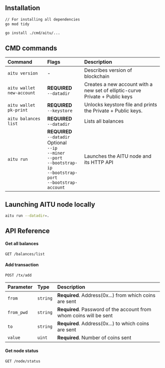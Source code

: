 ## Installation
```bash
// For installing all dependencies
go mod tidy

go install ./cmd/aitu/...
```

## CMD commands

| Command | Flags     | Description                       |
| :-------- | :------- | :-------------------------------- |
| `aitu version`      | - | Describes version of blockchain |
| `aitu wallet new-account`      | **REQUIRED**<br/>`--datadir` | Creates a new account with a new set of elliptic-curve Private + Public keys |
| `aitu wallet pk-print`      | **REQUIRED**<br/>`--keystore` | Unlocks keystore file and prints the Private + Public keys. |
| `aitu balances list`      | **REQUIRED**<br/>`--datadir` | Lists all balances |
| `aitu run`      | **REQUIRED**<br/>`--datadir`<br/>Optional<br/>`--ip`<br/>`--miner`<br/>`--port`<br/>`--bootstrap-ip`<br/>`--bootstrap-port`<br/>`--bootstrap-account`| Launches the AITU node and its HTTP API |

## Launching AITU node locally

```bash
aitu run --datadir=.
```

## API Reference

#### Get all balances

```http
GET /balances/list
```

#### Add transaction

```http
POST /tx/add
```
| Parameter | Type     | Description                |
| :-------- | :------- | :------------------------- |
| `from` | `string` | **Required**. Address(0x...) from which coins are sent |
| `from_pwd` | `string` | **Required**. Password of the account from whom coins will be sent |
| `to` | `string` | **Required**. Address(0x...) to which coins are sent |
| `value` | `uint` | **Required**. Number of coins sent |

#### Get node status

```http
GET /node/status
```